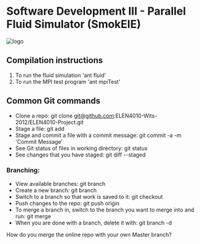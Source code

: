 Software Development III - Parallel Fluid Simulator (SmokEIE)
=============================================================

![logo](http://s17.postimage.org/6za72q2gv/Logo.png)

Compilation instructions
------------------------

1. To run the fluid simulation 'ant fluid'
2. To run the MPI test program 'ant mpiTest'

Common Git commands
-------------------
* Clone a repo: git clone git@github.com:ELEN4010-Wits-2012/ELEN4010-Project.git
* Stage a file: git add <file>
* Stage and commit a file with a commit message: git commit -a -m 'Commit Message'
* See Git status of files in working directory: git status
* See changes that you have staged: git diff --staged

### Branching:
* View available branches: git branch
* Create a new branch: git branch <Branch name>
* Switch to a branch so that work is saved to it: git checkout <Branch name>
* Push changes to the repo: git push origin <Branch name>
* To merge a branch in, switch to the branch you want to merge into and run: git merge <Branch name>
* When you are done with a branch, delete it with: git branch -d <Branch name>

How do you merge the online repo with your own Master branch?
